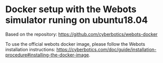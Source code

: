 # Docker setup with the Webots simulator runing on ubuntu18.04
Based on the repository: https://github.com/cyberbotics/webots-docker

To use the official webots docker image, please follow the Webots installation instructions: https://cyberbotics.com/doc/guide/installation-procedure#installing-the-docker-image.